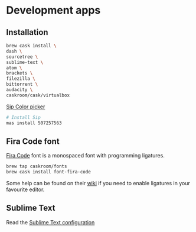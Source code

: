 
# Development apps

## Installation

```bash
brew cask install \
dash \
sourcetree \
sublime-text \
atom \
brackets \
filezilla \
bittorrent \
audacity \
caskroom/cask/virtualbox 
```

[Sip Color picker](http://sipapp.io/)

```bash
# Install Sip
mas install 507257563
```

## Fira Code font

[Fira Code](https://github.com/tonsky/FiraCode) font is a monospaced font with programming ligatures.

```bash
brew tap caskroom/fonts
brew cask install font-fira-code
```

Some help can be found on their [wiki](https://github.com/tonsky/FiraCode/wiki) if you need to enable ligatures in your favourite editor.

## Sublime Text

Read the [Sublime Text configuration](sublimetext3/)
